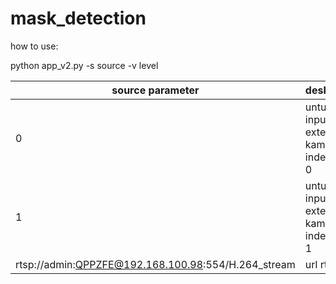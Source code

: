 # mask_detection

how to use: 

python app_v2.py -s source -v level

source parameter | deskripse 
--- | --- 
0 | untuk input external kamera index ke 0
1 | untuk input external kamera index ke 1
rtsp://admin:QPPZFE@192.168.100.98:554/H.264_stream | url rtsp
